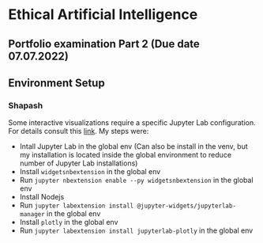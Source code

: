 # Ethical Artificial Intelligence

## Portfolio examination Part 2 (Due date 07.07.2022)

## Environment Setup

### Shapash

Some interactive visualizations require a specific Jupyter Lab configuration. For details consult this
[link](https://shapash.readthedocs.io/en/latest/installation-instructions/index.html#compatibility-issues).
My steps were:

- Intall Jupyter Lab in the global env (Can also be install in the venv, but my installation is located inside the global environment to reduce number of Jupyter Lab installations)
- Install `widgetsnbextension` in the global env
- Run `jupyter nbextension enable --py widgetsnbextension` in the global env
- Install Nodejs
- Run `jupyter labextension install @jupyter-widgets/jupyterlab-manager` in the global env
- Install `plotly` in the global env
- Run `jupyter labextension install jupyterlab-plotly` in the global env
